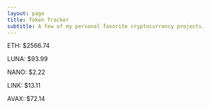 ```yaml
---
layout: page
title: Token Tracker
subtitle: A few of my personal favorite cryptocurrency projects.
---
```


<!--BEGINCRYPTOINPUT-->
ETH: $2566.74

LUNA: $93.99

NANO: $2.22

LINK: $13.11

AVAX: $72.14

<!--ENDCRYPTOINPUT-->
